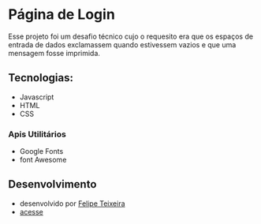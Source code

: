 # Página de  Login
Esse projeto foi um desafio técnico cujo o requesito era que os espaços de entrada de dados exclamassem quando estivessem vazios e que uma mensagem fosse imprimida.

## Tecnologias:

- Javascript
- HTML
- CSS
### Apis Utilitários

- Google Fonts
- font Awesome

## Desenvolvimento

- desenvolvido por [Felipe Teixeira](https://www.instagram.com/lipecode/)
- [acesse]([https://feppeli.github.io/signup-desafio/](https://feppeli.github.io/To-do-List-js/))
